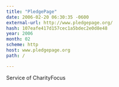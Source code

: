 ```yaml
---
title: "PledgePage"
date: 2006-02-20 06:30:35 -0600
external-url: http://www.pledgepage.org/
hash: 107eafe417d157cec1a5bdec2e0d8e48
year: 2006
month: 02
scheme: http
host: www.pledgepage.org
path: /

---
```


Service of CharityFocus
